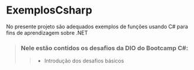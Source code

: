 # ExemplosCsharp
No presente projeto são adequados exemplos de funções usando C# para fins de aprendizagem sobre .NET
> ### Nele estão contidos os desafios da DIO do Bootcamp C#:
> > - Introdução dos desafios básicos

